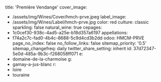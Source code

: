 title: 'Première Vendange'
cover_image:
  - /assets/img/Wines/Cover/hmch-prve.jpeg
label_image:
  - /assets/img/Wines/Label/hmch-prve.jpg
color: red
culture: classic
sparkling: false
natural_wine: true
cepages:
  - 1c0cef30-938c-4ad5-a25e-b18d357a6197
appellations:
  - f74a2c7c-fad0-4b4c-8688-5c9d4cd3b2dd
odoo: HMCM-PRVE
page_no_index: false
no_follow_links: false
sitemap_priority: '0.5'
sitemap_changefreq: daily
twitter_share_setting: inherit
id: 37d72347-5e0d-485a-9b3c-f268058ff071
e:
  - domaine-de-la-charmoise
g:
  - gamay-a-jus-blanc
r:
  - loire
  - touraine
